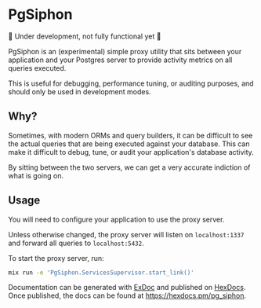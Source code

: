 # PgSiphon

🚧 Under development, not fully functional yet 🚧

PgSiphon is an (experimental) simple proxy utility that sits between your application and your Postgres server to provide activity metrics on all queries executed. 

This is useful for debugging, performance tuning, or auditing purposes, and should only be used in development modes.

## Why?

Sometimes, with modern ORMs and query builders, it can be difficult to see the actual queries that are being executed against your database. This can make it difficult to debug, tune, or audit your application's database activity.

By sitting between the two servers, we can get a very accurate indiction of what is going on.

## Usage

You will need to configure your application to use the proxy server.

Unless otherwise changed, the proxy server will listen on `localhost:1337` and forward all queries to `localhost:5432`.

To start the proxy server, run:

```bash
mix run -e 'PgSiphon.ServicesSupervisor.start_link()'
```

Documentation can be generated with [ExDoc](https://github.com/elixir-lang/ex_doc)
and published on [HexDocs](https://hexdocs.pm). Once published, the docs can
be found at <https://hexdocs.pm/pg_siphon>.

